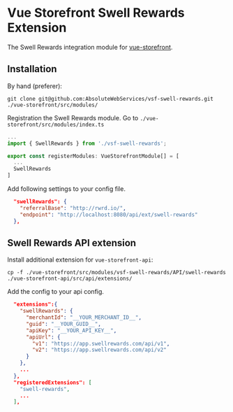 # Vue Storefront Swell Rewards Extension

The Swell Rewards integration module for [vue-storefront](https://github.com/DivanteLtd/vue-storefront).

## Installation

By hand (preferer):

```shell
git clone git@github.com:AbsoluteWebServices/vsf-swell-rewards.git ./vue-storefront/src/modules/
```

Registration the Swell Rewards module. Go to `./vue-storefront/src/modules/index.ts`

```js
...
import { SwellRewards } from './vsf-swell-rewards';

export const registerModules: VueStorefrontModule[] = [
  ...
  SwellRewards
]
```

Add following settings to your config file.

```json
  "swellRewards": {
    "referralBase": "http://rwrd.io/",
    "endpoint": "http://localhost:8080/api/ext/swell-rewards"
  },
```

## Swell Rewards API extension

Install additional extension for `vue-storefront-api`:

```shell
cp -f ./vue-storefront/src/modules/vsf-swell-rewards/API/swell-rewards ./vue-storefront-api/src/api/extensions/
```

Add the config to your api config.

```json
  "extensions":{
    "swellRewards": {
      "merchantId": "__YOUR_MERCHANT_ID__",
      "guid": "__YOUR_GUID__",
      "apiKey": "__YOUR_API_KEY__",
      "apiUrl": {
        "v1": "https://app.swellrewards.com/api/v1",
        "v2": "https://app.swellrewards.com/api/v2"
      }
    },
    ...
  },
  "registeredExtensions": [
    "swell-rewards",
    ...
  ],
```
